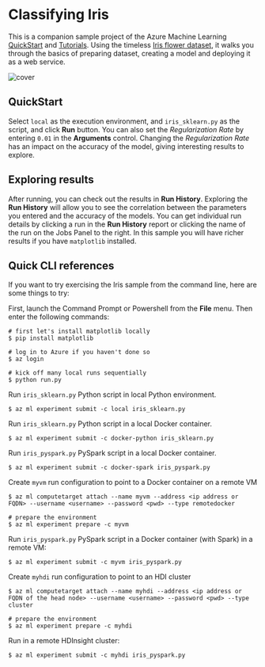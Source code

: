 # Classifying Iris

This is a companion sample project of the Azure Machine Learning [QuickStart](https://docs.microsoft.com/azure/machine-learning/preview/quickstart-installation) and [Tutorials](https://docs.microsoft.com/azure/machine-learning/preview/tutorial-classifying-iris-part-1). Using the timeless [Iris flower dataset](https://en.wikipedia.org/wiki/Iris_flower_data_set), it walks you through the basics of preparing dataset, creating a model and deploying it as a web service.

![cover](./docs/iris.png)

## QuickStart
Select `local` as the execution environment, and `iris_sklearn.py` as the script, and click **Run** button.  You can also set the _Regularization Rate_ by entering `0.01` in the **Arguments** control.  Changing the _Regularization Rate_ has an impact on the accuracy of the model, giving interesting results to explore.

## Exploring results
After running, you can check out the results in **Run History**.  Exploring the **Run History** will allow you to see the correlation between the parameters you entered and the accuracy of the models.  You can get individual run details by clicking a run in the **Run History** report or clicking the name of the run on the Jobs Panel to the right.  In this sample you will have richer results if you have `matplotlib` installed.

## Quick CLI references
If you want to try exercising the Iris sample from the command line, here are some things to try:

First, launch the Command Prompt or Powershell from the **File** menu. Then enter the following commands:

```
# first let's install matplotlib locally
$ pip install matplotlib

# log in to Azure if you haven't done so
$ az login

# kick off many local runs sequentially
$ python run.py
```

Run `iris_sklearn.py` Python script in local Python environment.
```
$ az ml experiment submit -c local iris_sklearn.py
```

Run `iris_sklearn.py` Python script in a local Docker container.
```
$ az ml experiment submit -c docker-python iris_sklearn.py
```

Run `iris_pyspark.py` PySpark script in a local Docker container.
```
$ az ml experiment submit -c docker-spark iris_pyspark.py
```

Create `myvm` run configuration to point to a Docker container on a remote VM
```
$ az ml computetarget attach --name myvm --address <ip address or FQDN> --username <username> --password <pwd> --type remotedocker

# prepare the environment
$ az ml experiment prepare -c myvm
```

Run `iris_pyspark.py` PySpark script in a Docker container (with Spark) in a remote VM:
```
$ az ml experiment submit -c myvm iris_pyspark.py
```

Create `myhdi` run configuration to point to an HDI cluster
```
$ az ml computetarget attach --name myhdi --address <ip address or FQDN of the head node> --username <username> --password <pwd> --type cluster

# prepare the environment
$ az ml experiment prepare -c myhdi
```

Run in a remote HDInsight cluster:
```
$ az ml experiment submit -c myhdi iris_pyspark.py
```
